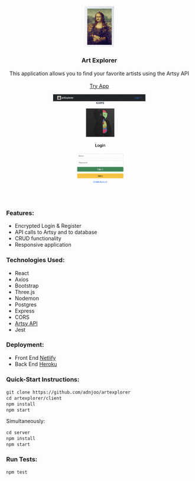 <!-- PROJECT LOGO -->
<br />
<p align="center">
  <a href="https://artexplorer-1.netlify.app"><img src='./assets/mona2.png' width='80'></a>
  <h3 align="center">Art Explorer</h3>
  <p align="center">
    This application allows you to find your favorite artists using the Artsy API
    <br />
    <br />
    <a href="https://artexplorer-1.netlify.app/">Try App</a>
    <br />
  </p>
</p>

<p align="center">
<a href='https://artexplorer-1.netlify.app/'>
<img src='./scrn2.png' width='250'><br>
</a>
</p>

<br>

### Features:

- Encrypted Login & Register
- API calls to Artsy and to database
- CRUD functionality
- Responsive application

### Technologies Used:

- React
- Axios
- Bootstrap
- Three.js
- Nodemon
- Postgres
- Express
- CORS
- [Artsy API](https://developers.artsy.net/)
- Jest

### Deployment:

- Front End [Netlify](https://artexplorer-1.netlify.app/)
- Back End [Heroku](https://protected-reaches-25441.herokuapp.com/)

### Quick-Start Instructions:

```
git clone https://github.com/adnjoo/artexplorer
cd artexplorer/client
npm install
npm start
```

Simultaneously:

```
cd server
npm install
npm start
```

### Run Tests:

```
npm test
```
